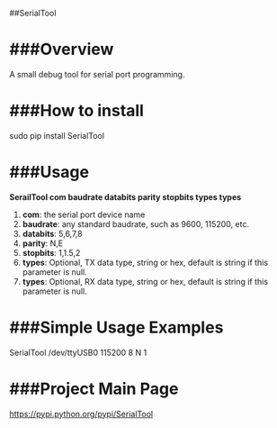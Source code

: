 ##SerialTool

###Overview
====
A small debug tool for serial port programming.

###How to install
====
sudo pip install SerialTool

###Usage
====
**SerailTool com baudrate databits parity stopbits types types**  
  1. **com**: the serial port device name
  2. **baudrate**: any standard baudrate, such as 9600, 115200, etc.
  3. **databits**: 5,6,7,8
  4. **parity**: N,E
  5. **stopbits**: 1,1.5,2 
  6. **types**: Optional, TX data type, string or hex, default is string if this parameter is null.
  7. **types**: Optional, RX data type, string or hex, default is string if this parameter is null.

###Simple Usage Examples
====
SerialTool /dev/ttyUSB0 115200 8 N 1

###Project Main Page
====
https://pypi.python.org/pypi/SerialTool

